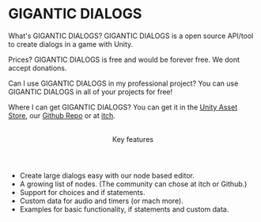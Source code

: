 # GIGANTIC DIALOGS

What's GIGANTIC DIALOGS?
GIGANTIC DIALOGS is a open source API/tool to create dialogs in a game with Unity.


Prices?
GIGANTIC DIALOGS is free and would be forever free. We dont accept donations.


Can I use GIGANTIC DIALOGS in my professional project?</header>
You can use GIGANTIC DIALOGS in all of your projects for free!


Where I can get GIGANTIC DIALOGS?</header>
You can get it in the <a href="" >Unity Asset Store</a>, our <a href="https://github.com/GiganticPlay/gigantic-dialogs" >Github Repo</a> or at <a href="https://gigantic-play.itch.io/gigantic-dialogs" >itch</a>.
<br>
<br>
<header>Key features</header>
<ul>
<li> Create large dialogs easy with our node based editor.</li>
<li> A growing list of nodes. (The community can chose at itch or Github.)</li>
<li> Support for choices and if statements.</li>
<li> Custom data for audio and timers (or mach more).</li>
<li> Examples for basic functionality, if statements and custom data.</li>
